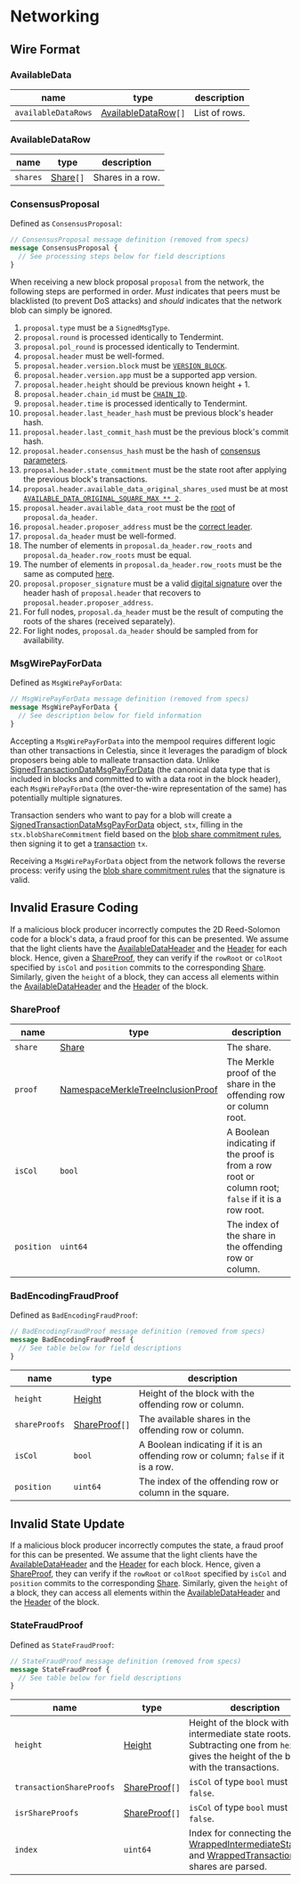 # Networking

<!-- toc -->

## Wire Format

### AvailableData

| name                | type                                      | description   |
|---------------------|-------------------------------------------|---------------|
| `availableDataRows` | [AvailableDataRow](#availabledatarow)`[]` | List of rows. |

### AvailableDataRow

| name     | type                                    | description      |
|----------|-----------------------------------------|------------------|
| `shares` | [Share](./data_structures.md#share)`[]` | Shares in a row. |

### ConsensusProposal

Defined as `ConsensusProposal`:

```protobuf
// ConsensusProposal message definition (removed from specs)
message ConsensusProposal {
  // See processing steps below for field descriptions
}
```

When receiving a new block proposal `proposal` from the network, the following steps are performed in order. _Must_ indicates that peers must be blacklisted (to prevent DoS attacks) and _should_ indicates that the network blob can simply be ignored.

1. `proposal.type` must be a `SignedMsgType`.
1. `proposal.round` is processed identically to Tendermint.
1. `proposal.pol_round` is processed identically to Tendermint.
1. `proposal.header` must be well-formed.
1. `proposal.header.version.block` must be [`VERSION_BLOCK`](./consensus.md#constants).
1. `proposal.header.version.app` must be a supported app version.
1. `proposal.header.height` should be previous known height + 1.
1. `proposal.header.chain_id` must be [`CHAIN_ID`](./consensus.md#constants).
1. `proposal.header.time` is processed identically to Tendermint.
1. `proposal.header.last_header_hash` must be previous block's header hash.
1. `proposal.header.last_commit_hash` must be the previous block's commit hash.
1. `proposal.header.consensus_hash` must be the hash of [consensus parameters](./data_structures.md#header).
1. `proposal.header.state_commitment` must be the state root after applying the previous block's transactions.
1. `proposal.header.available_data_original_shares_used` must be at most [`AVAILABLE_DATA_ORIGINAL_SQUARE_MAX ** 2`](./consensus.md#constants).
1. `proposal.header.available_data_root` must be the [root](./data_structures.md#availabledataheader) of `proposal.da_header`.
1. `proposal.header.proposer_address` must be the [correct leader](./consensus.md#leader-selection).
1. `proposal.da_header` must be well-formed.
1. The number of elements in `proposal.da_header.row_roots` and `proposal.da_header.row_roots` must be equal.
1. The number of elements in `proposal.da_header.row_roots` must be the same as computed [here](./data_structures.md#header).
1. `proposal.proposer_signature` must be a valid [digital signature](./data_structures.md#public-key-cryptography) over the header hash of `proposal.header` that recovers to `proposal.header.proposer_address`.
1. For full nodes, `proposal.da_header` must be the result of computing the roots of the shares (received separately).
1. For light nodes, `proposal.da_header` should be sampled from for availability.

### MsgWirePayForData

Defined as `MsgWirePayForData`:

```protobuf
// MsgWirePayForData message definition (removed from specs)
message MsgWirePayForData {
  // See description below for field information
}
```

Accepting a `MsgWirePayForData` into the mempool requires different logic than other transactions in Celestia, since it leverages the paradigm of block proposers being able to malleate transaction data. Unlike [SignedTransactionDataMsgPayForData](./data_structures.md#signedtransactiondatamsgpayfordata) (the canonical data type that is included in blocks and committed to with a data root in the block header), each `MsgWirePayForData` (the over-the-wire representation of the same) has potentially multiple signatures.

Transaction senders who want to pay for a blob will create a [SignedTransactionDataMsgPayForData](./data_structures.md#signedtransactiondatamsgpayfordata) object, `stx`, filling in the `stx.blobShareCommitment` field based on the [blob share commitment rules](./data_square_layout.md#blob-share-commitment-rules), then signing it to get a [transaction](./data_structures.md#transaction) `tx`.

Receiving a `MsgWirePayForData` object from the network follows the reverse process: verify using the [blob share commitment rules](./data_square_layout.md#blob-share-commitment-rules) that the signature is valid.

## Invalid Erasure Coding

If a malicious block producer incorrectly computes the 2D Reed-Solomon code for a block's data, a fraud proof for this can be presented. We assume that the light clients have the [AvailableDataHeader](./data_structures.md#availabledataheader) and the [Header](./data_structures.md#header) for each block. Hence, given a [ShareProof](#shareproof), they can verify if the `rowRoot` or `colRoot` specified by `isCol` and `position` commits to the corresponding [Share](./data_structures.md#share). Similarly, given the `height` of a block, they can access all elements within the [AvailableDataHeader](./data_structures.md#availabledataheader) and the [Header](./data_structures.md#header) of the block.

### ShareProof

| name       | type                                                                                        | description                                                                                       |
|------------|---------------------------------------------------------------------------------------------|---------------------------------------------------------------------------------------------------|
| `share`    | [Share](./data_structures.md#share)                                                         | The share.                                                                                        |
| `proof`    | [NamespaceMerkleTreeInclusionProof](./data_structures.md#namespacemerkletreeinclusionproof) | The Merkle proof of the share in the offending row or column root.                                |
| `isCol`    | `bool`                                                                                      | A Boolean indicating if the proof is from a row root or column root; `false` if it is a row root. |
| `position` | `uint64`                                                                                    | The index of the share in the offending row or column.                                            |

### BadEncodingFraudProof

Defined as `BadEncodingFraudProof`:

```protobuf
// BadEncodingFraudProof message definition (removed from specs)
message BadEncodingFraudProof {
  // See table below for field descriptions
}
```

| name          | type                                        | description                                                                       |
|---------------|---------------------------------------------|-----------------------------------------------------------------------------------|
| `height`      | [Height](./data_structures.md#type-aliases) | Height of the block with the offending row or column.                             |
| `shareProofs` | [ShareProof](#shareproof)`[]`               | The available shares in the offending row or column.                              |
| `isCol`       | `bool`                                      | A Boolean indicating if it is an offending row or column; `false` if it is a row. |
| `position`    | `uint64`                                    | The index of the offending row or column in the square.                           |

## Invalid State Update

If a malicious block producer incorrectly computes the state, a fraud proof for this can be presented. We assume that the light clients have the [AvailableDataHeader](./data_structures.md#availabledataheader) and the [Header](./data_structures.md#header) for each block. Hence, given a [ShareProof](#shareproof), they can verify if the `rowRoot` or `colRoot` specified by `isCol` and `position` commits to the corresponding [Share](./data_structures.md#share). Similarly, given the `height` of a block, they can access all elements within the [AvailableDataHeader](./data_structures.md#availabledataheader) and the [Header](./data_structures.md#header) of the block.

### StateFraudProof

Defined as `StateFraudProof`:

```protobuf
// StateFraudProof message definition (removed from specs)
message StateFraudProof {
  // See table below for field descriptions
}
```

| name                        | type                                                                                      | description                                                                                                                                                                                           |
|-----------------------------|-------------------------------------------------------------------------------------------|-------------------------------------------------------------------------------------------------------------------------------------------------------------------------------------------------------|
| `height`                    | [Height](./data_structures.md#type-aliases)                                               | Height of the block with the intermediate state roots. Subtracting one from `height` gives the height of the block with the transactions.                                                             |
| `transactionShareProofs`    | [ShareProof](#shareproof)`[]`                                                             | `isCol` of type `bool` must be `false`.                                                                                                                                                               |
| `isrShareProofs`            | [ShareProof](#shareproof)`[]`                                                             | `isCol` of type `bool` must be `false`.                                                                                                                                                               |
| `index`                     | `uint64`                                                                                  | Index for connecting the [WrappedIntermediateStateRoot](./data_structures.md#wrappedintermediatestateroot) and [WrappedTransaction](./data_structures.md#wrappedtransaction) after shares are parsed. |
